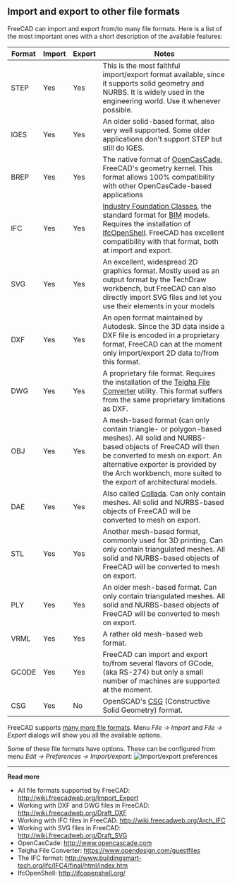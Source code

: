 ## Import and export to other file formats



FreeCAD can import and export from/to many file formats. Here is a list of the most important ones with a short description of the available features:

| Format | Import | Export | Notes |
| ------ | ------ | ------ | ----- |
| STEP   | Yes    | Yes    | This is the most faithful import/export format available, since it supports solid geometry and NURBS. It is widely used in the engineering world. Use it whenever possible. |
| IGES   | Yes    | Yes    | An older solid-based format, also very well supported. Some older applications don't support STEP but still do IGES. |
| BREP   | Yes    | Yes    | The native format of [OpenCasCade](https://en.wikipedia.org/wiki/Open_Cascade_Technology), FreeCAD's geometry kernel. This format allows 100% compatibility with other OpenCasCade-based applications |
| IFC    | Yes    | Yes    | [Industry Foundation Classes](https://en.wikipedia.org/wiki/Industry_Foundation_Classes), the standard format for [BIM](https://en.wikipedia.org/wiki/Building_information_modeling) models. Requires the installation of [IfcOpenShell](https://wiki.freecadweb.org/Arch_IFC). FreeCAD has excellent compatibility with that format, both at import and export. |
| SVG    | Yes    | Yes    | An excellent, widespread 2D graphics format. Mostly used as an output format by the TechDraw workbench, but FreeCAD can also directly import SVG files and let you use their elements in your models |
| DXF    | Yes    | Yes    | An open format maintained by Autodesk. Since the 3D data inside a DXF file is encoded in a proprietary format, FreeCAD can at the moment only import/export 2D data to/from this format. |
| DWG    | Yes    | Yes    | A proprietary file format. Requires the installation of the [Teigha File Converter](https://www.opendesign.com/guestfiles) utility. This format suffers from the same proprietary limitations as DXF.|
| OBJ    | Yes    | Yes    | A mesh-based format (can only contain triangle- or polygon-based meshes). All solid and NURBS-based objects of FreeCAD will then be converted to mesh on export. An alternative exporter is provided by the Arch workbench, more suited to the export of architectural models. |
| DAE    | Yes    | Yes    | Also called [Collada](https://en.wikipedia.org/wiki/COLLADA). Can only contain meshes. All solid and NURBS-based objects of FreeCAD will be converted to mesh on export. |
| STL    | Yes    | Yes    | Another mesh-based format, commonly used for 3D printing. Can only contain triangulated meshes. All solid and NURBS-based objects of FreeCAD will be converted to mesh on export. |
| PLY    | Yes    | Yes    | An older mesh-based format. Can only contain triangulated meshes. All solid and NURBS-based objects of FreeCAD will be converted to mesh on export. |
| VRML   | Yes    | Yes    | A rather old mesh-based web format. |
| GCODE  | Yes    | Yes    | FreeCAD can import and export to/from several flavors of GCode, (aka RS-274) but only a small number of machines are supported at the moment. |
| CSG    | Yes    | No     | OpenSCAD's [CSG](https://en.wikipedia.org/wiki/Constructive_solid_geometry) (Constructive Solid Geometry) format. |

FreeCAD supports [many more file formats](https://wiki.freecadweb.org/Import_Export). Menu *File → Import* and *File → Export* dialogs will show you all the available options.

Some of these file formats have options. These can be configured from menu *Edit → Preferences → Import/export*:
![Import/export preferences](http://www.freecadweb.org/wiki/images/4/41/Import_preferences.jpg)



-----

**Read more**

* All file formats supported by FreeCAD: http://wiki.freecadweb.org/Import_Export
* Working with DXF and DWG files in FreeCAD: http://wiki.freecadweb.org/Draft_DXF
* Working with IFC files in FreeCAD: http://wiki.freecadweb.org/Arch_IFC
* Working with SVG files in FreeCAD: http://wiki.freecadweb.org/Draft_SVG
* OpenCasCade: http://www.opencascade.com
* Teigha File Converter: https://www.opendesign.com/guestfiles
* The IFC format: http://www.buildingsmart-tech.org/ifc/IFC4/final/html/index.htm
* IfcOpenShell: http://ifcopenshell.org/
